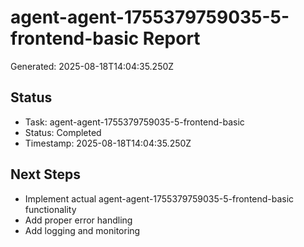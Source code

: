 # agent-agent-1755379759035-5-frontend-basic Report

Generated: 2025-08-18T14:04:35.250Z

## Status
- Task: agent-agent-1755379759035-5-frontend-basic
- Status: Completed
- Timestamp: 2025-08-18T14:04:35.250Z

## Next Steps
- Implement actual agent-agent-1755379759035-5-frontend-basic functionality
- Add proper error handling
- Add logging and monitoring
